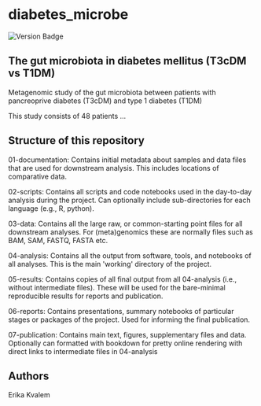 # diabetes_microbe

![Version Badge](https://img.shields.io/badge/Version-1.0.2-brightgreen?style=for-the-badge)

## The  gut microbiota in diabetes mellitus (T3cDM vs T1DM)

Metagenomic study of the  gut microbiota between patients with pancreoprive diabetes (T3cDM) and type 1 diabetes (T1DM)

This study consists of 48 patients ... 

## Structure of this repository

01-documentation: Contains initial metadata about samples and data files that are used for downstream analysis. This includes locations of comparative data.

02-scripts: Contains all scripts and code notebooks used in the day-to-day analysis during the project. Can optionally include sub-directories for each language (e.g., R, python).

03-data: Contains all the large raw, or common-starting point files for all downstream analyses. For (meta)genomics these are normally files such as BAM, SAM, FASTQ, FASTA etc.

04-analysis: Contains all the output from software, tools, and notebooks of all analyses. This is the main 'working' directory of the project.

05-results: Contains copies of all final output from all 04-analysis (i.e., without intermediate files). These will be used for the bare-minimal reproducible results for reports and publication.

06-reports: Contains presentations, summary notebooks of particular stages or packages of the project. Used for informing the final publication.

07-publication: Contains main text, figures, supplementary files and data. Optionally can formatted with bookdown for pretty online rendering with direct links to intermediate files in 04-analysis

## Authors

Erika Kvalem


